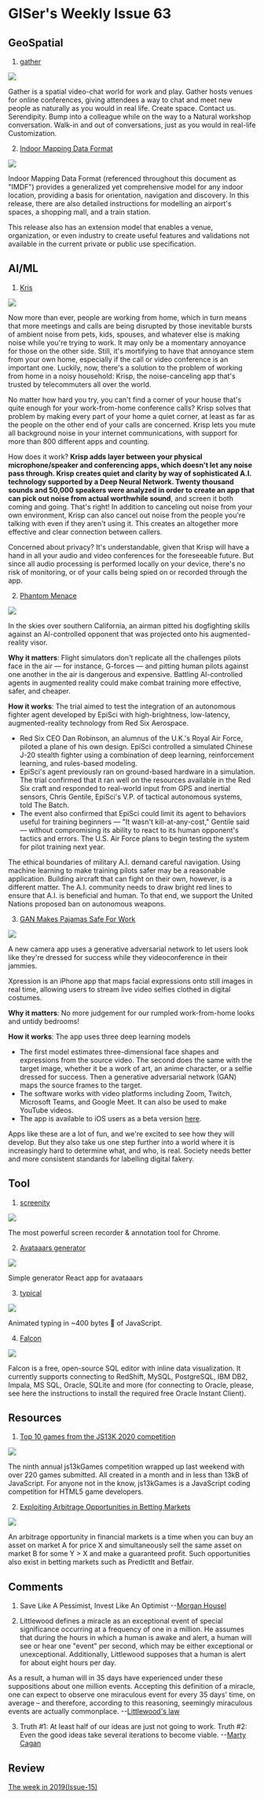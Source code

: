 # GISer's Weekly Issue 63

## GeoSpatial

1. [gather](https://gather.town/)

![](https://gather.town/images/site/preview.gif)

Gather is a spatial video-chat world for work and play. Gather hosts venues for online conferences, giving attendees a way to chat and meet new people as naturally as you would in real life. Create space. Contact us. Serendipity. Bump into a colleague while on the way to a Natural workshop conversation. Walk-in and out of conversations, just as you would in real-life Customization.

2. [Indoor Mapping Data Format](https://register.apple.com/resources/imdf/)

![](https://www.patentlyapple.com/.a/6a0120a5580826970c01bb095a0b20970d-800wi)

Indoor Mapping Data Format (referenced throughout this document as "IMDF") provides a generalized yet comprehensive model for any indoor location, providing a basis for orientation, navigation and discovery. In this release, there are also detailed instructions for modelling an airport's spaces, a shopping mall, and a train station.

This release also has an extension model that enables a venue, organization, or even industry to create useful features and validations not available in the current private or public use specification.

## AI/ML

1. [Kris](https://krisp.ai/)

![](https://krisp.ai/wp-content/themes/KrispLight/imgs/tech-img-2.svg)

Now more than ever, people are working from home, which in turn means that more meetings and calls are being disrupted by those inevitable bursts of ambient noise from pets, kids, spouses, and whatever else is making noise while you're trying to work. It may only be a momentary annoyance for those on the other side. Still, it's mortifying to have that annoyance stem from your own home, especially if the call or video conference is an important one. Luckily, now, there's a solution to the problem of working from home in a noisy household: Krisp, the noise-canceling app that's trusted by telecommuters all over the world.

No matter how hard you try, you can't find a corner of your house that's quite enough for your work-from-home conference calls? Krisp solves that problem by making every part of your home a quiet corner, at least as far as the people on the other end of your calls are concerned. Krisp lets you mute all background noise in your internet communications, with support for more than 800 different apps and counting.

How does it work? **Krisp adds layer between your physical microphone/speaker and conferencing apps, which doesn't let any noise pass through. Krisp creates quiet and clarity by way of sophisticated A.I. technology supported by a Deep Neural Network. Twenty thousand sounds and 50,000 speakers were analyzed in order to create an app that can pick out noise from actual worthwhile sound**, and screen it both coming and going. That's right! In addition to canceling out noise from your own environment, Krisp can also cancel out noise from the people you're talking with even if they aren't using it. This creates an altogether more effective and clear connection between callers.

Concerned about privacy? It's understandable, given that Krisp will have a hand in all your audio and video conferences for the foreseeable future. But since all audio processing is performed locally on your device, there's no risk of monitoring, or of your calls being spied on or recorded through the app.

2. [Phantom Menace](https://blog.deeplearning.ai/blog/the-batch-intelligent-agent-vs.-fighter-pilot-gan-for-pajama-zooming-when-ai-goes-wrong-multimodal-learning-for-medicine)

![](https://blog.deeplearning.ai/hubfs/DOGFIGHT.gif)

In the skies over southern California, an airman pitted his dogfighting skills against an AI-controlled opponent that was projected onto his augmented-reality visor.

**Why it matters**: Flight simulators don't replicate all the challenges pilots face in the air — for instance, G-forces — and pitting human pilots against one another in the air is dangerous and expensive. Battling AI-controlled agents in augmented reality could make combat training more effective, safer, and cheaper.

**How it works**: The trial aimed to test the integration of an autonomous fighter agent developed by EpiSci with high-brightness, low-latency, augmented-reality technology from Red Six Aerospace.

- Red Six CEO Dan Robinson, an alumnus of the U.K.'s Royal Air Force, piloted a plane of his own design. EpiSci controlled a simulated Chinese J-20 stealth fighter using a combination of deep learning, reinforcement learning, and rules-based modeling.
- EpiSci's agent previously ran on ground-based hardware in a simulation. The trial confirmed that it ran well on the resources available in the Red Six craft and responded to real-world input from GPS and inertial sensors, Chris Gentile, EpiSci's V.P. of tactical autonomous systems, told The Batch.
- The event also confirmed that EpiSci could limit its agent to behaviors useful for training beginners — "It wasn't kill-at-any-cost," Gentile said — without compromising its ability to react to its human opponent's tactics and errors. The U.S. Air Force plans to begin testing the system for pilot training next year.

The ethical boundaries of military A.I. demand careful navigation. Using machine learning to make training pilots safer may be a reasonable application. Building aircraft that can fight on their own, however, is a different matter. The A.I. community needs to draw bright red lines to ensure that A.I. is beneficial and human. To that end, we support the United Nations proposed ban on autonomous weapons.

3. [GAN Makes Pajamas Safe For Work](https://blog.deeplearning.ai/blog/the-batch-intelligent-agent-vs.-fighter-pilot-gan-for-pajama-zooming-when-ai-goes-wrong-multimodal-learning-for-medicine)

![](<https://blog.deeplearning.ai/hubfs/ezgif.com-gif-maker%20(40).gif>)

A new camera app uses a generative adversarial network to let users look like they're dressed for success while they videoconference in their jammies.

Xpression is an iPhone app that maps facial expressions onto still images in real time, allowing users to stream live video selfies clothed in digital costumes.

**Why it matters**: No more judgement for our rumpled work-from-home looks and untidy bedrooms!

**How it works**: The app uses three deep learning models

- The first model estimates three-dimensional face shapes and expressions from the source video. The second does the same with the target image, whether it be a work of art, an anime character, or a selfie dressed for success. Then a generative adversarial network (GAN) maps the source frames to the target.
- The software works with video platforms including Zoom, Twitch, Microsoft Teams, and Google Meet. It can also be used to make YouTube videos.
- The app is available to iOS users as a beta version [here](https://xpressioncamera.com/).

Apps like these are a lot of fun, and we're excited to see how they will develop. But they also take us one step further into a world where it is increasingly hard to determine what, and who, is real. Society needs better and more consistent standards for labelling digital fakery.

## Tool

1. [screenity](https://github.com/alyssaxuu/screenity)

![](https://camo.githubusercontent.com/2df3304a36460e1d49e8d08acd108a4d8222e73c5366c823eed8c833ec500c33/68747470733a2f2f6d656469612e67697068792e636f6d2f6d656469612f3668633730396e4645596e45747a4949794e2f67697068792e676966)

The most powerful screen recorder & annotation tool for Chrome.

2. [Avataaars generator](https://github.com/fangpenlin/avataaars-generator)

![](https://img.hellogithub.com/hellogithub/50/img/avataaars-generator.png)

Simple generator React app for avataaars

3. [typical](https://github.com/camwiegert/typical)

![](https://repository-images.githubusercontent.com/211405607/1dd6e300-f8b2-11e9-8260-26ad1d49db17)

Animated typing in ~400 bytes 🐡 of JavaScript.

4. [Falcon](https://github.com/plotly/falcon)

![](https://github.com/plotly/falcon-sql-client/raw/master/static/images/falcon_hero.gif)

Falcon is a free, open-source SQL editor with inline data visualization. It currently supports connecting to RedShift, MySQL, PostgreSQL, IBM DB2, Impala, MS SQL, Oracle, SQLite and more (for connecting to Oracle, please, see here the instructions to install the required free Oracle Instant Client).

## Resources

1. [Top 10 games from the JS13K 2020 competition](https://github.blog/2020-10-11-top-ten-games-from-the-js13k-2020-competition/)

![](https://camo.githubusercontent.com/98b904d13e3a4d969dfc6920171ca2560de0381bb688b9300c93f27c7c5d7af5/68747470733a2f2f7777772e77616e67626173652e636f6d2f626c6f67696d672f61737365742f3230323031312f6267323032303131313930362e6a7067s)

The ninth annual js13kGames competition wrapped up last weekend with over 220 games submitted. All created in a month and in less than 13kB of JavaScript. For anyone not in the know, js13kGames is a JavaScript coding competition for HTML5 game developers.

2. [Exploiting Arbitrage Opportunities in Betting Markets](https://computersciencealgorithms.wordpress.com/2020/11/22/exploiting-arbitrage-opportunities-in-betting-markets/)

![](https://computersciencealgorithms.files.wordpress.com/2020/11/predictit-221120.png?w=1024)

An arbitrage opportunity in financial markets is a time when you can buy an asset on market A for price X and simultaneously sell the same asset on market B for some Y > X and make a guaranteed profit.
Such opportunities also exist in betting markets such as PredictIt and Betfair.

## Comments

1.  Save Like A Pessimist, Invest Like An Optimist
    --[Morgan Housel](https://www.collaborativefund.com/blog/save-like-a-pessimist-invest-like-an-optimist/)

2.  Littlewood defines a miracle as an exceptional event of special significance occurring at a frequency of one in a million. He assumes that during the hours in which a human is awake and alert, a human will see or hear one "event" per second, which may be either exceptional or unexceptional. Additionally, Littlewood supposes that a human is alert for about eight hours per day.

As a result, a human will in 35 days have experienced under these suppositions about one million events. Accepting this definition of a miracle, one can expect to observe one miraculous event for every 35 days' time, on average – and therefore, according to this reasoning, seemingly miraculous events are actually commonplace.
--[Littlewood's law](https://en.wikipedia.org/wiki/Littlewood%27s_law)

3. Truth #1: At least half of our ideas are just not going to work. Truth #2: Even the good ideas take several iterations to become viable.
   --[Marty Cagan](https://mgadams.com/the-founders-guide-to-actually-understanding-users-c68feaecac44)

## Review

[The week in 2019(Issue-15)](https://github.com/lkcozy/weekly/blob/master/docs/2019/issue-15.md)
